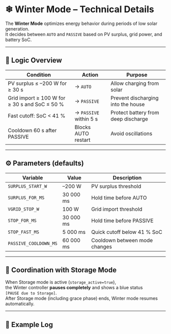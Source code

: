 # ❄ Winter Mode – Technical Details

The **Winter Mode** optimizes energy behavior during periods of low solar generation.  
It decides between `AUTO` and `PASSIVE` based on PV surplus, grid power, and battery SoC.

---

## 🧠 Logic Overview

| Condition | Action | Purpose |
|------------|---------|---------|
| PV surplus ≤ –200 W for ≥ 30 s | → `AUTO` | Allow charging from solar |
| Grid import ≥ 100 W for ≥ 30 s and SoC ≤ 50 % | → `PASSIVE` | Prevent discharging into the house |
| Fast cutoff: SoC < 41 % | → `PASSIVE` within 5 s | Protect battery from deep discharge |
| Cooldown 60 s after PASSIVE | Blocks AUTO restart | Avoid oscillations |

---

## ⚙️ Parameters (defaults)

| Variable | Value | Description |
|-----------|--------|-------------|
| `SURPLUS_START_W` | –200 W | PV surplus threshold |
| `SURPLUS_FOR_MS` | 30 000 ms | Hold time before AUTO |
| `VGRID_STOP_W` | 100 W | Grid import threshold |
| `STOP_FOR_MS` | 30 000 ms | Hold time before PASSIVE |
| `STOP_FAST_MS` | 5 000 ms | Quick cutoff below 41 % SoC |
| `PASSIVE_COOLDOWN_MS` | 60 000 ms | Cooldown between mode changes |

---

## 🧩 Coordination with Storage Mode

When Storage mode is active (`storage_active=true`),  
the Winter controller **pauses completely** and shows a blue status  
`[PAUSE due to Storage]`.  
After Storage mode (including grace phase) ends, Winter mode resumes automatically.

---

## 🧾 Example Log

